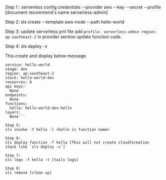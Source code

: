 Step 1 :
serverless config credentials --provider aws --key <programaticKey> --secret <programaticSecret> --profile <IAM User> [document recommend's name serverless-admin]

Step 2:
sls create --template aws-node --path hello-world

Step 3:
update serverless.yml file 
add ```profile: serverless-admin region: ap-southeast-2``` in provider section
update function code.

Step 4:
sls deploy -v

This create and display below message
```Service Information
service: hello-world
stage: dev
region: ap-southeast-2
stack: hello-world-dev
resources: 6
api keys:
  None
endpoints:
  None
functions:
  hello: hello-world-dev-hello
layers:
  None```

Step 5:
sls invoke -f hello -l <hello is function name>

Step 6:
sls deploy function -f hello [This will not create cloudformation stack like `sls deploy -v`]

Step 7:
sls logs -f hello -t [tails logs]

Step 8:
sls remove [clean up]
